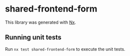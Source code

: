 # shared-frontend-form

This library was generated with [Nx](https://nx.dev).

## Running unit tests

Run `nx test shared-frontend-form` to execute the unit tests.
